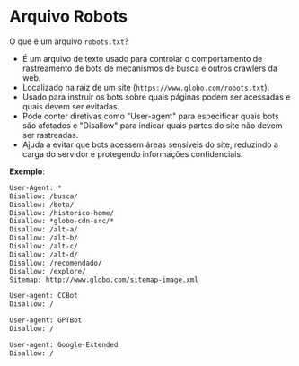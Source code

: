# Arquivo Robots


O que é um arquivo ``robots.txt``?
- É um arquivo de texto usado para controlar o comportamento de rastreamento de bots de mecanismos de busca e outros crawlers da web.
- Localizado na raiz de um site (``https://www.globo.com/robots.txt``).
- Usado para instruir os bots sobre quais páginas podem ser acessadas e quais devem ser evitadas.
- Pode conter diretivas como "User-agent" para especificar quais bots são afetados e "Disallow" para indicar quais partes do site não devem ser rastreadas.
- Ajuda a evitar que bots acessem áreas sensíveis do site, reduzindo a carga do servidor e protegendo informações confidenciais.


**Exemplo**:
```txt
User-Agent: *
Disallow: /busca/
Disallow: /beta/
Disallow: /historico-home/
Disallow: *globo-cdn-src/*
Disallow: /alt-a/
Disallow: /alt-b/
Disallow: /alt-c/
Disallow: /alt-d/
Disallow: /recomendado/
Disallow: /explore/
Sitemap: http://www.globo.com/sitemap-image.xml

User-agent: CCBot
Disallow: /

User-agent: GPTBot
Disallow: /

User-agent: Google-Extended
Disallow: /
```